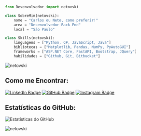 ```py
from Desenvolvedor import netovski

class SobreMim(netovski):
    nome = "Carlos ou Neto, como preferir!"
    area = "Desenvolvedor Back-End"
    local = "São Paulo"

class Skills(netovski):
    linguagens = ["Python, C#, JavaScript, Java"]
    bibliotecas = ["Matplotlib, Pandas, NumPy, PyAutoGUI"]
    frameworks = ["ASP.NET Core, FastAPI, Bootstrap, JQuery"]
    habilidades = ["Github, Git, Bitbucket"]

```

<p align="left"> <img src="https://komarev.com/ghpvc/?username=netovski&label=Profile%20views&color=320eb4&style=flat" alt="netovski" /> </p>

## Como me Encontrar:
[![LinkedIn Badge](https://img.shields.io/badge/LinkedIn-000?style=for-the-badge&logo=linkedin&logoColor=white)](https://www.linkedin.com/in/carlos-alberto-gomediano-neto-7238a9210/)
[![GitHub Badge](https://img.shields.io/badge/GitHub-000?style=for-the-badge&logo=github&logoColor=white)](https://github.com/netovski)
[![Instagram Badge](https://img.shields.io/badge/Instagram-000?style=for-the-badge&logo=instagram&logoColor=white)](https://www.instagram.com/netovski_/)

## Estatísticas do GitHub:
![Estatísticas do GitHub](https://github-readme-stats.vercel.app/api?username=netovski&show_icons=true&theme=radical)

<p><img align="center" src="https://github-readme-stats.vercel.app/api/top-langs?username=netovski&show_icons=true&locale=en&layout=compact&theme=radical" alt="netovski" /></p>
